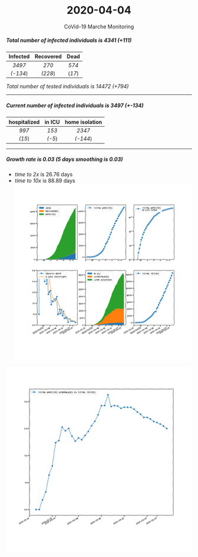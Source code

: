 <div align='center'>

# 2020-04-04
CoVid-19 Marche Monitoring
</div>

##### Total number of infected individuals is 4341 (+111)
Infected | Recovered | Dead
:---: | :---: | :---:
*3497* | *270* | *574*
*(-134*) | *(228*) | (*17*)

*Total number of tested individuals is 14472 (+794)*
***
##### Current number of infected individuals is 3497 (+-134)
hospitalized | in ICU | home isolation
:---: | :---: | :---:
*997* |*153* |*2347*
*(15*) |*(-5*) |*(-144*)
***
##### Growth rate is 0.03 (5 days smoothing is 0.03)
- *time to 2x* is 26.76 days
- *time to 10x* is 88.89 days
![stats][stats]

![infected_normalized][infected_normalized]

[stats]: stats_Marche.png
[infected_normalized]: infected_normalized_Marche.png
